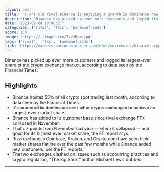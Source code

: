 ```yaml
---
layout: post
title:  "FTX's old rival Binance is enjoying a growth in dominance now that Sam Bankman-Fried's crypto exchange has collapsed"
description: "Binance has picked up even more customers and logged its largest-ever share of the crypto exchange market, according to data seen by the Financial Times."
date: "2023-02-08 19:08:27"
categories: ['rival', 'ftxs', 'bankmanfrieds']
score: 150
image: "https://i.imgur.com/TxvJBpo.jpg"
tags: ['rival', 'ftxs', 'bankmanfrieds']
link: "https://markets.businessinsider.com/news/currencies/binance-crypto-trading-ftx-sam-bankman-fried-cz-changpeng-zhao-2023-2"
---
```


Binance has picked up even more customers and logged its largest-ever share of the crypto exchange market, according to data seen by the Financial Times.

## Highlights

- Binance hosted 55% of all crypto spot trading last month, according to data seen by the Financial Times.
- It's extended its dominance over other crypto exchanges to achieve its largest-ever market share.
- Binance has added to its customer base since rival exchange FTX collapsed in November.
- That's 7 points from November last year — when it collapsed — and good for its highest ever market share, the FT report says.
- Rival exchanges Coinbase, Kraken, and Crypto.com have seen their market shares flatline over the past few months while Binance added new customers, per the FT reports.
- The two exchanges clashed on issues such as accounting practices and crypto regulation, "The Big Short" author Michael Lewis dubbed

---
